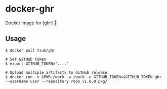 # docker-ghr

Docker image for [ghr] :whale:

## Usage

```
$ docker pull tsub/ghr

# Set GitHub token
$ export GITHUB_TOKEN="...."

# Upload multiple artifacts to GitHub release
$ docker run -v $PWD:/work -w /work -e GITHUB_TOKEN=$GITHUB_TOKEN ghr --username user --repository repo v1.0.0 pkg/
```
